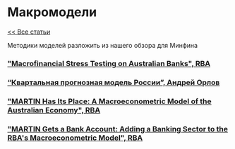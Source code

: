 # Макромодели

[<< Все статьи](../README.md)

Методики моделей разложить из нашего обзора для Минфина

### ["Macrofinancial Stress Testing on Australian Banks", RBA](https://www.rba.gov.au/publications/rdp/2022/2022-03.html)

### [“Квартальная прогнозная модель России”, Андрей Орлов](https://cbr.ru/Content/Document/File/118791/inf_note_feb_2521.pdf)

### ["MARTIN Has Its Place: A Macroeconometric Model of the Australian Economy", RBA](https://www.rba.gov.au/publications/rdp/2019/2019-07.html)

### ["MARTIN Gets a Bank Account: Adding a Banking Sector to the RBA's Macroeconometric Model", RBA](https://www.rba.gov.au/publications/rdp/2022/2022-01.html)
